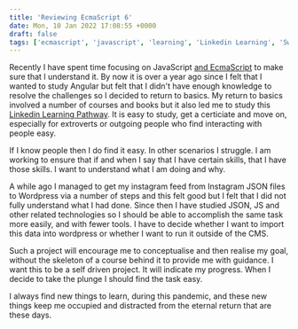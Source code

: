 ```yaml
---
title: 'Reviewing EcmaScript 6'
date: Mon, 10 Jan 2022 17:08:55 +0000
draft: false
tags: ['ecmascript', 'javascript', 'learning', 'Linkedin Learning', 'Swiss walks']
---
```


Recently I have spent time focusing on JavaScript [and EcmaScript](https://www.linkedin.com/learning/learning-ecmascript-6-plus-es6-plus/) to make sure that I understand it. By now it is over a year ago since I felt that I wanted to study Angular but felt that I didn't have enough knowledge to resolve the challenges so I decided to return to basics. My return to basics involved a number of courses and books but it also led me to study this [Linkedin Learning Pathway](https://www.linkedin.com/learning/paths/advance-your-skills-in-javascript). It is easy to study, get a certiciate and move on, especially for extroverts or outgoing people who find interacting with people easy.

If I know people then I do find it easy. In other scenarios I struggle. I am working to ensure that if and when I say that I have certain skills, that I have those skills. I want to understand what I am doing and why.

A while ago I managed to get my instagram feed from Instagram JSON files to Wordpress via a number of steps and this felt good but I felt that I did not fully understand what I had done. Since then I have studied JSON, JS and other related technologies so I should be able to accomplish the same task more easily, and with fewer tools. I have to decide whether I want to import this data into wordpress or whether I want to run it outside of the CMS.

Such a project will encourage me to conceptualise and then realise my goal, without the skeleton of a course behind it to provide me with guidance. I want this to be a self driven project. It will indicate my progress. When I decide to take the plunge I should find the task easy.

I always find new things to learn, during this pandemic, and these new things keep me occupied and distracted from the eternal return that are these days.